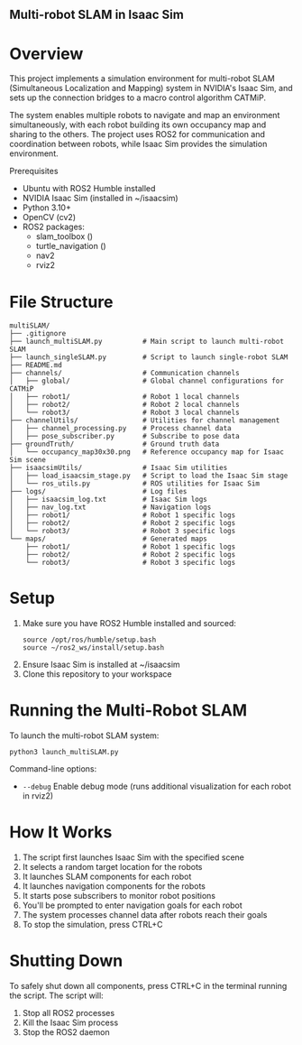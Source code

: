 ## Multi-robot SLAM in Isaac Sim
# Overview

This project implements a simulation environment for multi-robot SLAM (Simultaneous Localization and Mapping) system in NVIDIA's Isaac Sim, and sets up the connection bridges to a macro control algorithm CATMiP.

The system enables multiple robots to navigate and map an environment simultaneously, with each robot building its own occupancy map and sharing to the others. The project uses ROS2 for communication and coordination between robots, while Isaac Sim provides the simulation environment.

Prerequisites
- Ubuntu with ROS2 Humble installed
- NVIDIA Isaac Sim (installed in ~/isaacsim)
- Python 3.10+
- OpenCV (cv2)
- ROS2 packages:
    - slam_toolbox ()
    - turtle_navigation ()
    - nav2
    - rviz2

# File Structure

```
multiSLAM/
├── .gitignore
├── launch_multiSLAM.py          # Main script to launch multi-robot SLAM
├── launch_singleSLAM.py         # Script to launch single-robot SLAM
├── README.md
├── channels/                    # Communication channels
│   ├── global/                  # Global channel configurations for CATMiP
│   ├── robot1/                  # Robot 1 local channels
│   ├── robot2/                  # Robot 2 local channels
│   └── robot3/                  # Robot 3 local channels
├── channelUtils/                # Utilities for channel management
│   ├── channel_processing.py    # Process channel data
│   ├── pose_subscriber.py       # Subscribe to pose data
├── groundTruth/                 # Ground truth data
│   └── occupancy_map30x30.png   # Reference occupancy map for Isaac Sim scene
├── isaacsimUtils/               # Isaac Sim utilities
│   ├── load_isaacsim_stage.py   # Script to load the Isaac Sim stage
│   └── ros_utils.py             # ROS utilities for Isaac Sim
├── logs/                        # Log files
│   ├── isaacsim_log.txt         # Isaac Sim logs
│   ├── nav_log.txt              # Navigation logs
│   ├── robot1/                  # Robot 1 specific logs
│   ├── robot2/                  # Robot 2 specific logs
│   └── robot3/                  # Robot 3 specific logs
└── maps/                        # Generated maps
    ├── robot1/                  # Robot 1 specific logs
    ├── robot2/                  # Robot 2 specific logs
    └── robot3/                  # Robot 3 specific logs
```


# Setup

1. Make sure you have ROS2 Humble installed and sourced:
    ```
    source /opt/ros/humble/setup.bash
    source ~/ros2_ws/install/setup.bash
    ```
2. Ensure Isaac Sim is installed at ~/isaacsim
3. Clone this repository to your workspace

# Running the Multi-Robot SLAM

To launch the multi-robot SLAM system:

```
python3 launch_multiSLAM.py 
```

Command-line options:
- ```--debug``` Enable debug mode (runs additional visualization for each robot in rviz2)

# How It Works
1. The script first launches Isaac Sim with the specified scene
2. It selects a random target location for the robots
3. It launches SLAM components for each robot
4. It launches navigation components for the robots
5. It starts pose subscribers to monitor robot positions
6. You'll be prompted to enter navigation goals for each robot
7. The system processes channel data after robots reach their goals
8. To stop the simulation, press CTRL+C

# Shutting Down

To safely shut down all components, press CTRL+C in the terminal running the script. The script will:

1. Stop all ROS2 processes
2. Kill the Isaac Sim process
3. Stop the ROS2 daemon